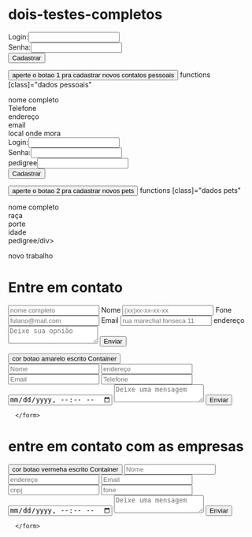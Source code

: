 # dois-testes-completos
<html>
<head>
<title> Cadastro de Usuário e Pet </title>
</head>
<body>
<form method="POST" action="cadastro.php">
<label>Login:</label><input type="text" name="login" id="login"><br>
<label>Senha:</label><input type="password" name="senha" id="senha"><br>
<input type="submit" value="Cadastrar" id="cadastrar" name="cadastrar">
</form>
</body>
</html>

<button>aperte o botao 1 pra cadastrar novos contatos pessoais </button>
functions [class]="dados pessoais"
<div>nome completo</div>
<div>Telefone</div>
<div>endereço</div>
<div>email</div>
<div>local onde mora</div>

<html>
<head>
<title> Cadastro do seu Pet com pedigree </title>
</head>
<body>
<form method="POST" action="cadastro.php">
<label>Login:</label><input type="text" name="login" id="login"><br>
<label>Senha:</label><input type="password" name="senha" id="senha"><br>
<label>pedigree</label><input type="password"senha="pedigree"id="pedigree"><br>
<input type="submit" value="Cadastrar" id="cadastrar" name="cadastrar">
</form>
</body>
</html>


<button>aperte o botao 2 pra cadastrar novos pets </button>
functions [class]="dados pets"
<div>nome completo</div>
<div>raça</div>
<div>porte</div>
<div>idade</div>
<div>pedigree/div>

novo trabalho


<!DOCTYPE html>
<html>

<head>
<title>--Formulário Contato dos funcionarios e Empresa--</title>
<meta charset="utf-8" />
<!--   <link href="ContatoEstilo.css" rel="stylesheet" media="all" />
    <script src="JavaScript1.js"></script>-->
</head>

<body>
<form name="meu_form">

  <h1>Entre em contato</h1>

  <input type="text" id="nomeid" placeholder="nome completo" required="required" name="nome" />
  <label for="nome">Nome</label>

  <input type="tel" id="foneid" placeholder="(xx)xx-xx-xx-xx" name="fone" />
  <label for="fone">Fone</label>

  <input type="email" id="emailid" placeholder="fulano@mail.com" name="email" />
  <label for="email">Email</label>

  <input type="endereço" id="endereçoid" placeholder="rua marechal fonseca 11" name="endereço" />
  <label for="endereço">endereço</label>

  <textarea placeholder="Deixe sua opnião"></textarea>

  <input type="submit" class="enviar" onclick="Enviar();" value="Enviar" />
</form>
</body>
</html>

<div class="container"><button>cor botao amarelo escrito Container</button>
  <form action="#" class="form-contact" method="post" tabindex="1">
     <input type="text" class="form-contact-input" name="nome" placeholder="Nome" required />
     <input type="text" class="from-contact-input"endereço="endereço"placeholder="endereço"required/>
     <input type="email" class="form-contact-input" name="email" placeholder="Email" required />
     <input type="tel" class="form-contact-input" name="tel" placeholder="Telefone" />
        <input type="datetime-local" name="contatos" id="functions">
        <textarea class="form-contact-textarea" name="conteudo" placeholder="Deixe uma mensagem" required></textarea>
        <button type="submit" class="form-contact-button">Enviar</button>

      </form>
</div>
<h1>entre em contato com as empresas</h1>

<div class="container"><button>cor botao vermeha escrito Container</button>
  <form action="#" class="form-contact" method="post" tabindex="1">
     <input type="text" class="form-contact-input" name="nome" placeholder="Nome" required />
     <input type="text" class="from-contact-input"endereço="endereço"placeholder="endereço"required/>
     <input type="email" class="form-contact-input" name="email" placeholder="Email" required />
     <input type="cnpj" class="form-contact-input" name="cnpj" placeholder="cnpj" />
     <input type="fone" class="from-contact-input" name="fone" placeholder="fone"/>
        <input type="datetime-local" name="contatos" id="functions">
        <textarea class="form-contact-textarea" name="conteudo" placeholder="Deixe uma mensagem" required></textarea>
        <button type="submit" class="form-contact-button">Enviar</button>

      </form>
</div>
